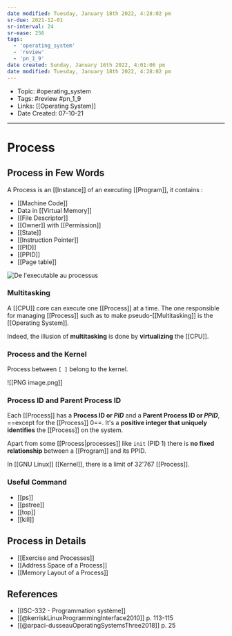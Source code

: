 ```yaml
---
date modified: Tuesday, January 18th 2022, 4:28:02 pm
sr-due: 2021-12-01
sr-interval: 24
sr-ease: 256
tags:
  - 'operating_system'
  - 'review'
  - 'pn_1_9'
date created: Sunday, January 16th 2022, 4:01:06 pm
date modified: Tuesday, January 18th 2022, 4:28:02 pm
---
```


- Topic: #operating_system
- Tags: #review #pn_1_9
- Links: [[Operating System]]
- Date Created: 07-10-21

---

# Process

## Process in Few Words
A Process is an [[Instance]] of an executing [[Program]], it contains :

- [[Machine Code]]
- Data in [[Virtual Memory]]
- [[File Descriptor]]
- [[Owner]] with [[Permission]]
- [[State]]
- [[Instruction Pointer]]
- [[PID]]
- [[PPID]]
- [[Page table]]

![De l'executable au processus](http://cui.unige.ch/~chanel/prez/presentations/sys-exploitation/1.processes/img/exe_to_proc.svg)

### Multitasking
A [[CPU]] core can execute one [[Process]] at a time. The one responsible for managing [[Process]] such as to make pseudo-[[Multitasking]] is the [[Operating System]].

Indeed, the illusion of **multitasking** is done by **virtualizing** the [[CPU]].

### Process and the Kernel
Process between `[ ]` belong to the kernel.

![[PNG image.png]]

### Process ID and Parent Process ID
Each [[Process]] has a **Process ID or _PID_** and a **Parent Process ID or _PPID_**, ==except for the [[Process]] 0==. It's a **positive integer that uniquely identifies** the [[Process]] on the system.

Apart from some [[Process|processes]] like `init` (PID 1) there is **no fixed relationship** between a [[Program]] and its PPID.

In [[GNU Linux]] [[Kernel]], there is a limit of 32'767 [[Process]].

### Useful Command
- [[ps]]
- [[pstree]]
- [[top]]
- [[kill]]

## Process in Details
- [[Exercise and Processes]]
- [[Address Space of a Process]]
- [[Memory Layout of a Process]]

## References
- [[ISC-332 - Programmation système]]
- [[@kerriskLinuxProgrammingInterface2010]] p. 113-115
- [[@arpaci-dusseauOperatingSystemsThree2018]] p. 25
